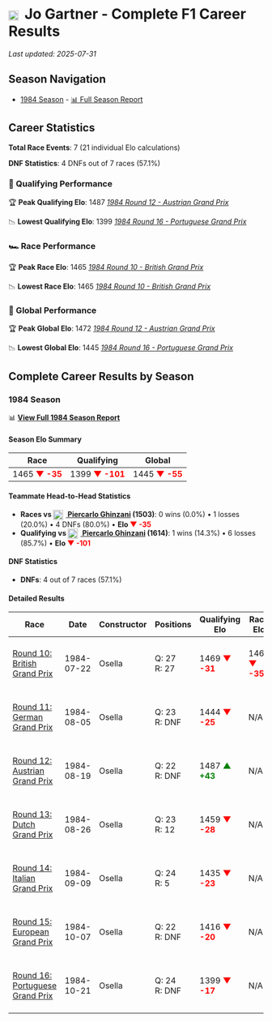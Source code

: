 # <img src="https://upload.wikimedia.org/wikipedia/commons/4/41/Flag_of_Austria.svg" alt="Austria" width="20" height="auto" style="vertical-align: middle; margin-right: 5px;" onerror="this.outerHTML='🇦🇹'; this.style.marginRight='5px';"/> Jo Gartner - Complete F1 Career Results

*Last updated: 2025-07-31*

## Season Navigation

- [1984 Season](#1984-season) - [📊 Full Season Report](../seasons/1984-season-report)

## Career Statistics

**Total Race Events**: 7 (21 individual Elo calculations)

**DNF Statistics**: 4 DNFs out of 7 races (57.1%)

### 🏁 Qualifying Performance

🏆 **Peak Qualifying Elo**: 1487
   *[1984 Round 12 - Austrian Grand Prix](../seasons/1984-season-report#round-12-austrian-grand-prix)*

📉 **Lowest Qualifying Elo**: 1399
   *[1984 Round 16 - Portuguese Grand Prix](../seasons/1984-season-report#round-16-portuguese-grand-prix)*

### 🏎️ Race Performance

🏆 **Peak Race Elo**: 1465
   *[1984 Round 10 - British Grand Prix](../seasons/1984-season-report#round-10-british-grand-prix)*

📉 **Lowest Race Elo**: 1465
   *[1984 Round 10 - British Grand Prix](../seasons/1984-season-report#round-10-british-grand-prix)*

### 🌟 Global Performance

🏆 **Peak Global Elo**: 1472
   *[1984 Round 12 - Austrian Grand Prix](../seasons/1984-season-report#round-12-austrian-grand-prix)*

📉 **Lowest Global Elo**: 1445
   *[1984 Round 16 - Portuguese Grand Prix](../seasons/1984-season-report#round-16-portuguese-grand-prix)*


## Complete Career Results by Season

### 1984 Season

📊 **[View Full 1984 Season Report](../seasons/1984-season-report)**

#### Season Elo Summary

| Race | Qualifying | Global |
|------|------------|--------|
| 1465 **<span style="color: red;">▼ -35</span>** | 1399 **<span style="color: red;">▼ -101</span>** | 1445 **<span style="color: red;">▼ -55</span>** |

#### Teammate Head-to-Head Statistics

- **Races vs [<img src="https://upload.wikimedia.org/wikipedia/commons/0/03/Flag_of_Italy.svg" alt="Italy" width="20" height="auto" style="vertical-align: middle; margin-right: 5px;" onerror="this.outerHTML='🇮🇹'; this.style.marginRight='5px';"/> Piercarlo Ghinzani](piercarlo-ghinzani) (1503)**: 0 wins (0.0%) • 1 losses (20.0%) • 4 DNFs (80.0%) • **Elo **<span style="color: red;">▼ -35</span>****
- **Qualifying vs [<img src="https://upload.wikimedia.org/wikipedia/commons/0/03/Flag_of_Italy.svg" alt="Italy" width="20" height="auto" style="vertical-align: middle; margin-right: 5px;" onerror="this.outerHTML='🇮🇹'; this.style.marginRight='5px';"/> Piercarlo Ghinzani](piercarlo-ghinzani) (1614)**: 1 wins (14.3%) • 6 losses (85.7%) • **Elo **<span style="color: red;">▼ -101</span>****


#### DNF Statistics

- **DNFs**: 4 out of 7 races (57.1%)

#### Detailed Results

| Race | Date | Constructor | Positions | Qualifying Elo | Race Elo | Global Elo | Teammate |
|------|------|-------------|-----------|----------------|----------|------------|----------|
| [Round 10: British Grand Prix](../seasons/1984-season-report#round-10-british-grand-prix) | 1984-07-22 | Osella | Q: 27<br/>R: 27 | 1469 **<span style="color: red;">▼ -31</span>** | 1465 **<span style="color: red;">▼ -35</span>** | 1466 **<span style="color: red;">▼ -34</span>** | [<img src="https://upload.wikimedia.org/wikipedia/commons/0/03/Flag_of_Italy.svg" alt="Italy" width="20" height="auto" style="vertical-align: middle; margin-right: 5px;" onerror="this.outerHTML='🇮🇹'; this.style.marginRight='5px';"/> Piercarlo Ghinzani](piercarlo-ghinzani)<br/>Q: 21<br/>R: 9 |
| [Round 11: German Grand Prix](../seasons/1984-season-report#round-11-german-grand-prix) | 1984-08-05 | Osella | Q: 23<br/>R: DNF | 1444 **<span style="color: red;">▼ -25</span>** | N/A | 1459 **<span style="color: red;">▼ -7</span>** | [<img src="https://upload.wikimedia.org/wikipedia/commons/0/03/Flag_of_Italy.svg" alt="Italy" width="20" height="auto" style="vertical-align: middle; margin-right: 5px;" onerror="this.outerHTML='🇮🇹'; this.style.marginRight='5px';"/> Piercarlo Ghinzani](piercarlo-ghinzani)<br/>Q: 21<br/>R: DNF |
| [Round 12: Austrian Grand Prix](../seasons/1984-season-report#round-12-austrian-grand-prix) | 1984-08-19 | Osella | Q: 22<br/>R: DNF | 1487 **<span style="color: green;">▲ +43</span>** | N/A | 1472 **<span style="color: green;">▲ +13</span>** | [<img src="https://upload.wikimedia.org/wikipedia/commons/0/03/Flag_of_Italy.svg" alt="Italy" width="20" height="auto" style="vertical-align: middle; margin-right: 5px;" onerror="this.outerHTML='🇮🇹'; this.style.marginRight='5px';"/> Piercarlo Ghinzani](piercarlo-ghinzani)<br/>Q: 23<br/>R: DNF |
| [Round 13: Dutch Grand Prix](../seasons/1984-season-report#round-13-dutch-grand-prix) | 1984-08-26 | Osella | Q: 23<br/>R: 12 | 1459 **<span style="color: red;">▼ -28</span>** | N/A | 1463 **<span style="color: red;">▼ -8</span>** | [<img src="https://upload.wikimedia.org/wikipedia/commons/0/03/Flag_of_Italy.svg" alt="Italy" width="20" height="auto" style="vertical-align: middle; margin-right: 5px;" onerror="this.outerHTML='🇮🇹'; this.style.marginRight='5px';"/> Piercarlo Ghinzani](piercarlo-ghinzani)<br/>Q: 21<br/>R: DNF |
| [Round 14: Italian Grand Prix](../seasons/1984-season-report#round-14-italian-grand-prix) | 1984-09-09 | Osella | Q: 24<br/>R: 5 | 1435 **<span style="color: red;">▼ -23</span>** | N/A | 1456 **<span style="color: red;">▼ -7</span>** | [<img src="https://upload.wikimedia.org/wikipedia/commons/0/03/Flag_of_Italy.svg" alt="Italy" width="20" height="auto" style="vertical-align: middle; margin-right: 5px;" onerror="this.outerHTML='🇮🇹'; this.style.marginRight='5px';"/> Piercarlo Ghinzani](piercarlo-ghinzani)<br/>Q: 22<br/>R: DNF |
| [Round 15: European Grand Prix](../seasons/1984-season-report#round-15-european-grand-prix) | 1984-10-07 | Osella | Q: 22<br/>R: DNF | 1416 **<span style="color: red;">▼ -20</span>** | N/A | 1450 **<span style="color: red;">▼ -6</span>** | [<img src="https://upload.wikimedia.org/wikipedia/commons/0/03/Flag_of_Italy.svg" alt="Italy" width="20" height="auto" style="vertical-align: middle; margin-right: 5px;" onerror="this.outerHTML='🇮🇹'; this.style.marginRight='5px';"/> Piercarlo Ghinzani](piercarlo-ghinzani)<br/>Q: 20<br/>R: 26 |
| [Round 16: Portuguese Grand Prix](../seasons/1984-season-report#round-16-portuguese-grand-prix) | 1984-10-21 | Osella | Q: 24<br/>R: DNF | 1399 **<span style="color: red;">▼ -17</span>** | N/A | 1445 **<span style="color: red;">▼ -5</span>** | [<img src="https://upload.wikimedia.org/wikipedia/commons/0/03/Flag_of_Italy.svg" alt="Italy" width="20" height="auto" style="vertical-align: middle; margin-right: 5px;" onerror="this.outerHTML='🇮🇹'; this.style.marginRight='5px';"/> Piercarlo Ghinzani](piercarlo-ghinzani)<br/>Q: 22<br/>R: DNF |

